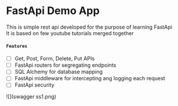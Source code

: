 # FastApi Demo App
This is simple rest api developed for the purpose of learning FastApi  
It is based on few youtube tutorials merged together

#### `Features`
* [ ] Get, Post, Form, Delete, Put APIs
* [ ] FastApi routers for segregating endpoints
* [ ] SQL Alchemy for database mapping
* [ ] FastApi middleware for intercepting ang logging each request
* [ ] FastApi security
  
![](swagger ss1.png)
